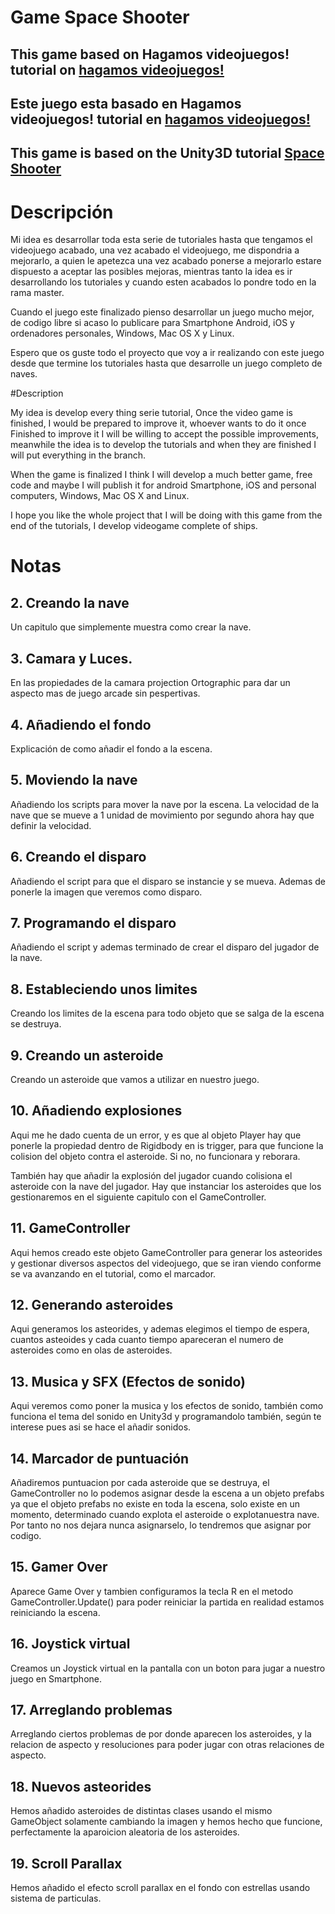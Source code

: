 # Game Space Shooter 

## This game based on Hagamos videojuegos! tutorial on [hagamos videojuegos!](https://youtu.be/tkCupej0j7o?list=PLREdURb87ks3rXXhx2MWERiNTVcG_y_1v)

## Este juego esta basado en Hagamos videojuegos! tutorial en [hagamos videojuegos!](https://youtu.be/tkCupej0j7o?list=PLREdURb87ks3rXXhx2MWERiNTVcG_y_1v)

## This game is based on the Unity3D tutorial [Space Shooter](https://unity3d.com/es/learn/tutorials/projects/space-shooter-tutorial)


# Descripción
Mi idea es desarrollar toda esta serie de tutoriales hasta que tengamos el videojuego acabado, una vez acabado el videojuego, me dispondria a mejorarlo, a quien le apetezca una vez 
acabado ponerse a mejorarlo estare dispuesto a aceptar las posibles mejoras, mientras tanto la idea es ir desarrollando los tutoriales y cuando esten acabados lo pondre todo en la rama
master. 

Cuando el juego este finalizado pienso desarrollar un juego mucho mejor, de codigo libre si acaso lo publicare para Smartphone Android, iOS y ordenadores personales, Windows, Mac OS X y Linux.

Espero que os guste todo el proyecto que voy a ir  realizando con este juego desde que termine los tutoriales hasta que desarrolle un juego completo de naves.

#Description 

My idea is develop every thing serie tutorial, Once the video game is finished, I would be prepared to improve it, whoever wants to do it once
Finished to improve it I will be willing to accept the possible improvements, meanwhile the idea is to develop the tutorials and when they are finished I will put everything in the branch.

When the game is finalized I think I will develop a much better game, free code and maybe I will publish it for android Smartphone, iOS and personal computers, Windows, Mac OS X and Linux.

I hope you like the whole project that I will be doing with this game from the end of the tutorials, I develop videogame complete of ships.

# Notas

## 2. Creando la nave

Un capitulo que simplemente muestra como crear la nave.

## 3. Camara y Luces.

En las propiedades de la camara projection Ortographic para dar un aspecto mas de juego arcade sin pespertivas. 

## 4. Añadiendo el fondo

Explicación de como añadir el fondo a la escena. 

## 5. Moviendo la nave

Añadiendo los scripts para mover la nave por la escena. La velocidad de la nave que se mueve a 1 unidad de movimiento por segundo ahora hay que definir la velocidad. 

## 6. Creando el disparo

Añadiendo el script para que el disparo se instancie y se mueva. Ademas de ponerle la imagen que veremos como disparo. 

## 7. Programando el disparo

Añadiendo el script y ademas terminado de crear el disparo del jugador de la nave. 

## 8. Estableciendo unos limites 

Creando los limites de la escena para todo objeto que se salga de la escena se destruya. 

## 9. Creando un asteroide

Creando un asteroide que vamos a utilizar en nuestro juego.  

## 10. Añadiendo explosiones 

Aqui me he dado cuenta de un error, y es que al objeto Player hay que ponerle la propiedad dentro de Rigidbody en is trigger, para que funcione la colision del objeto contra el asteroide.
Si no, no funcionara y reborara. 

También hay que añadir la explosión del jugador cuando colisiona el asteroide con la nave del jugador. Hay que instanciar los asteroides que los gestionaremos en el siguiente capitulo con el GameController.

## 11. GameController

Aqui hemos creado este objeto GameController para generar los asteorides y gestionar diversos aspectos del videojuego, que se iran viendo conforme se va avanzando en el tutorial, como el marcador.

## 12. Generando asteroides

Aqui generamos los asteorides, y ademas elegimos el tiempo de espera, cuantos asteoides y cada cuanto tiempo apareceran el numero de asteroides como en olas de asteroides.

## 13. Musica y SFX (Efectos de sonido)

Aqui veremos como poner la musica y los efectos de sonido, también como funciona el tema del sonido en Unity3d y programandolo también, según te interese pues asi se hace el añadir sonidos.

## 14. Marcador de puntuación 

Añadiremos puntuacion por cada asteroide que se destruya, el GameController no lo podemos asignar desde la escena a un objeto prefabs ya que el objeto prefabs no existe en toda la escena, solo existe en un momento, 
determinado cuando explota el asteroide o explotanuestra nave. Por tanto no nos dejara nunca asignarselo, lo tendremos que asignar por codigo.

## 15. Gamer Over 

Aparece Game Over y tambien configuramos la tecla R en el metodo GameController.Update() para poder reiniciar la partida en realidad estamos reiniciando la escena. 

## 16. Joystick virtual 

Creamos un Joystick virtual en la pantalla con un boton para jugar a nuestro juego en Smartphone.

 
## 17. Arreglando problemas 

Arreglando ciertos problemas de por donde aparecen los asteroides, y la relacion de aspecto y resoluciones para poder jugar con otras relaciones de aspecto.

## 18. Nuevos asteorides 

Hemos añadido asteroides de distintas clases usando el mismo GameObject solamente cambiando la imagen y hemos hecho que funcione, perfectamente la aparoicion aleatoria de los asteroides.

## 19. Scroll Parallax

Hemos añadido el efecto scroll parallax en el fondo con estrellas usando sistema de particulas.

